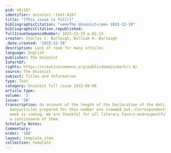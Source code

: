```yaml
---
pid: obj167
identifier: unionist--text-0167
title: "[This issue is full!]"
bibliographicCitation: "<em>The Unionist</em> 1833-12-19"
bibliographicCitation.republished: 
fullIssueSequenceNumber: 1833-12-19 p.02.13
creator: Charles C. Burleigh; William H. Burleigh
_date.created: '1833-12-19'
description: Lack of room for many articles
language: English
publisher: The Unionist
IsPartOf: 
rights: https://creativecommons.org/publicdomain/mark/1.0/
source: The Unionist
subject: Titles and Information
type: Text
category: Unionist full issue 1833-08-08
article.type: 
volume: '1'
issue: '20'
transcription: On account of the length of the Declaration of the Anti-Slavery Convention,
  manyarticles prepared for this number are crowded out.—Correspondents must havepatience—another
  week is coming. We are thankful for all literary favors—andrespectfully request
  a continuance of them.
Scholarly Notes: 
Commentary: 
order: '166'
layout: template_item
collection: template
---
```

